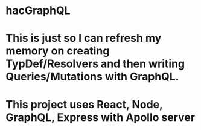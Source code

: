 # hacGraphQL

# This is just so I can refresh my memory on creating TypDef/Resolvers and then writing Queries/Mutations with GraphQL. 

# This project uses React, Node, GraphQL, Express with Apollo server
